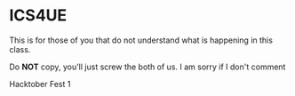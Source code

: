 # ICS4UE
This is for those of you that do not understand what is happening in this class.

Do __NOT__ copy, you'll just screw the both of us.
I am sorry if I don't comment

Hacktober Fest 1
